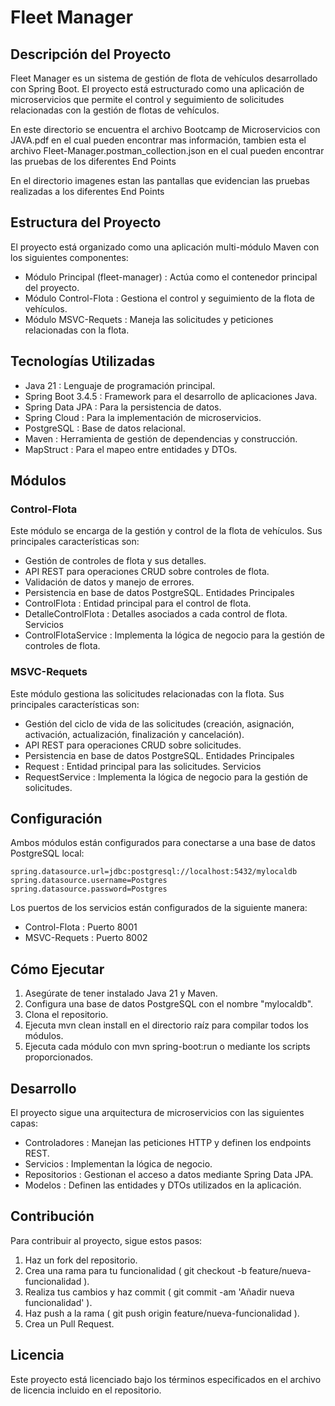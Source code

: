 # Fleet Manager
## Descripción del Proyecto
Fleet Manager es un sistema de gestión de flota de vehículos desarrollado con Spring Boot. El proyecto está estructurado como una aplicación de microservicios que permite el control y seguimiento de solicitudes relacionadas con la gestión de flotas de vehículos.

En este directorio se encuentra el archivo Bootcamp de Microservicios con JAVA.pdf en el cual pueden encontrar mas información, tambien esta el archivo Fleet-Manager.postman_collection.json en el cual pueden encontrar las pruebas de los diferentes End Points

En el directorio imagenes estan las pantallas que evidencian las pruebas realizadas a los diferentes End Points

## Estructura del Proyecto
El proyecto está organizado como una aplicación multi-módulo Maven con los siguientes componentes:

- Módulo Principal (fleet-manager) : Actúa como el contenedor principal del proyecto.
- Módulo Control-Flota : Gestiona el control y seguimiento de la flota de vehículos.
- Módulo MSVC-Requets : Maneja las solicitudes y peticiones relacionadas con la flota.
## Tecnologías Utilizadas
- Java 21 : Lenguaje de programación principal.
- Spring Boot 3.4.5 : Framework para el desarrollo de aplicaciones Java.
- Spring Data JPA : Para la persistencia de datos.
- Spring Cloud : Para la implementación de microservicios.
- PostgreSQL : Base de datos relacional.
- Maven : Herramienta de gestión de dependencias y construcción.
- MapStruct : Para el mapeo entre entidades y DTOs.
## Módulos
### Control-Flota
Este módulo se encarga de la gestión y control de la flota de vehículos. Sus principales características son:

- Gestión de controles de flota y sus detalles.
- API REST para operaciones CRUD sobre controles de flota.
- Validación de datos y manejo de errores.
- Persistencia en base de datos PostgreSQL. Entidades Principales
- ControlFlota : Entidad principal para el control de flota.
- DetalleControlFlota : Detalles asociados a cada control de flota. Servicios
- ControlFlotaService : Implementa la lógica de negocio para la gestión de controles de flota.
### MSVC-Requets
Este módulo gestiona las solicitudes relacionadas con la flota. Sus principales características son:

- Gestión del ciclo de vida de las solicitudes (creación, asignación, activación, actualización, finalización y cancelación).
- API REST para operaciones CRUD sobre solicitudes.
- Persistencia en base de datos PostgreSQL. Entidades Principales
- Request : Entidad principal para las solicitudes. Servicios
- RequestService : Implementa la lógica de negocio para la gestión de solicitudes.
## Configuración
Ambos módulos están configurados para conectarse a una base de datos PostgreSQL local:

```
spring.datasource.url=jdbc:postgresql://localhost:5432/mylocaldb
spring.datasource.username=Postgres
spring.datasource.password=Postgres
```
Los puertos de los servicios están configurados de la siguiente manera:

- Control-Flota : Puerto 8001
- MSVC-Requets : Puerto 8002
## Cómo Ejecutar
1. Asegúrate de tener instalado Java 21 y Maven.
2. Configura una base de datos PostgreSQL con el nombre "mylocaldb".
3. Clona el repositorio.
4. Ejecuta mvn clean install en el directorio raíz para compilar todos los módulos.
5. Ejecuta cada módulo con mvn spring-boot:run o mediante los scripts proporcionados.
## Desarrollo
El proyecto sigue una arquitectura de microservicios con las siguientes capas:

- Controladores : Manejan las peticiones HTTP y definen los endpoints REST.
- Servicios : Implementan la lógica de negocio.
- Repositorios : Gestionan el acceso a datos mediante Spring Data JPA.
- Modelos : Definen las entidades y DTOs utilizados en la aplicación.
## Contribución
Para contribuir al proyecto, sigue estos pasos:

1. Haz un fork del repositorio.
2. Crea una rama para tu funcionalidad ( git checkout -b feature/nueva-funcionalidad ).
3. Realiza tus cambios y haz commit ( git commit -am 'Añadir nueva funcionalidad' ).
4. Haz push a la rama ( git push origin feature/nueva-funcionalidad ).
5. Crea un Pull Request.
## Licencia
Este proyecto está licenciado bajo los términos especificados en el archivo de licencia incluido en el repositorio.
